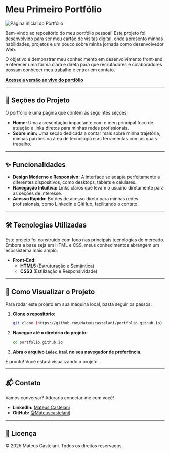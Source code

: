 # Meu Primeiro Portfólio

![Página inicial do Portfólio](image_86eff8.png)

Bem-vindo ao repositório do meu portfólio pessoal! Este projeto foi desenvolvido para ser meu cartão de visitas digital, onde apresento minhas habilidades, projetos e um pouco sobre minha jornada como desenvolvedor Web.

O objetivo é demonstrar meu conhecimento em desenvolvimento front-end e oferecer uma forma clara e direta para que recrutadores e colaboradores possam conhecer meu trabalho e entrar em contato.

**[Acesse a versão ao vivo do portfólio](http://127.0.0.1:5501/index.html)**

---

## 📖 Seções do Projeto

O portfólio é uma página que contém as seguintes seções:

* **Home:** Uma apresentação impactante com o meu principal foco de atuação e links diretos para minhas redes profissionais.
* **Sobre mim:** Uma seção dedicada a contar mais sobre minha trajetória, minhas paixões na área de tecnologia e as ferramentas com as quais trabalho.

---

## ✨ Funcionalidades

* **Design Moderno e Responsivo:** A interface se adapta perfeitamente a diferentes dispositivos, como desktops, tablets e celulares.
* **Navegação Intuitiva:** Links claros que levam o usuário diretamente para as seções de interesse.
* **Acesso Rápido:** Botões de acesso direto para minhas redes profissionais, como LinkedIn e GitHub, facilitando o contato.

---

## 🛠️ Tecnologias Utilizadas

Este projeto foi construído com foco nas principais tecnologias do mercado. Embora a base seja em HTML e CSS, meus conhecimentos abrangem um ecossistema mais amplo:

* **Front-End:**
    * **HTML5** (Estruturação e Semântica)
    * **CSS3** (Estilização e Responsividade)

---

## 🚀 Como Visualizar o Projeto

Para rodar este projeto em sua máquina local, basta seguir os passos:

1.  **Clone o repositório:**
    ```bash
    git clone (https://github.com/Mateuscastelani/portfolio.github.io)
    ```
2.  **Navegue até o diretório do projeto:**
    ```bash
    cd portfolio.github.io
    ```
3.  **Abra o arquivo `index.html` no seu navegador de preferência.**

E pronto! Você estará visualizando o projeto.

---

## 📬 Contato

Vamos conversar? Adoraria conectar-me com você!

* **LinkedIn:** [Mateus Castelani](www.linkedin.com/in/mateus-c-48b546101)
* **GitHub:** [@Mateuscastelani](https://github.com/Mateuscastelani))

---

## 📝 Licença

© 2025 Mateus Castelani. Todos os direitos reservados.
